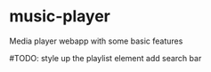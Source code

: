 # music-player
Media player webapp with some basic features

#TODO:
style up the playlist element 
add search bar